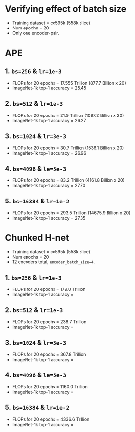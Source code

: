 # Verifying effect of batch size

- Training dataset = cc595k (558k slice)
- Num epochs = 20
- Only one encoder-pair.

# APE

## 1. `bs=256` & `lr=1e-3`

- FLOPs for 20 epochs = 17.555 Trillion (877.7 Billion x 20)
- ImageNet-1k top-1 accuracy = 25.45

## 2. `bs=512` & `lr=1e-3` 

- FLOPs for 20 epochs = 21.9 Trillion (1097.2 Billion x 20)
- ImageNet-1k top-1 accuracy = 26.27

## 3. `bs=1024` & `lr=3e-3`

- FLOPs for 20 epochs = 30.7 Trillion (1536.1 Billion x 20)
- ImageNet-1k top-1 accuracy = 26.96

## 4. `bs=4096` & `le=5e-3`

- FLOPs for 20 epochs = 83.2 Trillion (4161.8 Billion x 20)
- ImageNet-1k top-1 accuracy = 27.70

## 5. `bs=16384` & `lr=1e-2`

- FLOPs for 20 epochs = 293.5 Trillion (14675.9 Billion x 20)
- ImageNet-1k top-1 accuracy = 27.85

# Chunked H-net

- Training dataset = cc595k (558k slice)
- Num epochs = 20
- 12 encoders total, `encoder_batch_size=4`.

## 1. `bs=256` & `lr=1e-3`

- FLOPs for 20 epochs = 179.0 Trillion
- ImageNet-1k top-1 accuracy = 

## 2. `bs=512` & `lr=1e-3` 

- FLOPs for 20 epochs = 238.7 Trillion
- ImageNet-1k top-1 accuracy = 

## 3. `bs=1024` & `lr=3e-3`

- FLOPs for 20 epochs = 367.8 Trillion
- ImageNet-1k top-1 accuracy = 

## 4. `bs=4096` & `le=5e-3`

- FLOPs for 20 epochs = 1160.0 Trillion
- ImageNet-1k top-1 accuracy = 

## 5. `bs=16384` & `lr=1e-2`

- FLOPs for 20 epochs = 4336.6 Trillion
- ImageNet-1k top-1 accuracy = 